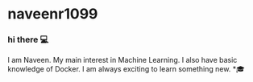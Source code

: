 # naveenr1099
### hi there :computer:
I am Naveen. My main interest in Machine Learning. I also have basic knowledge of Docker. I am always exciting to learn something new.
*:mortar_board:
